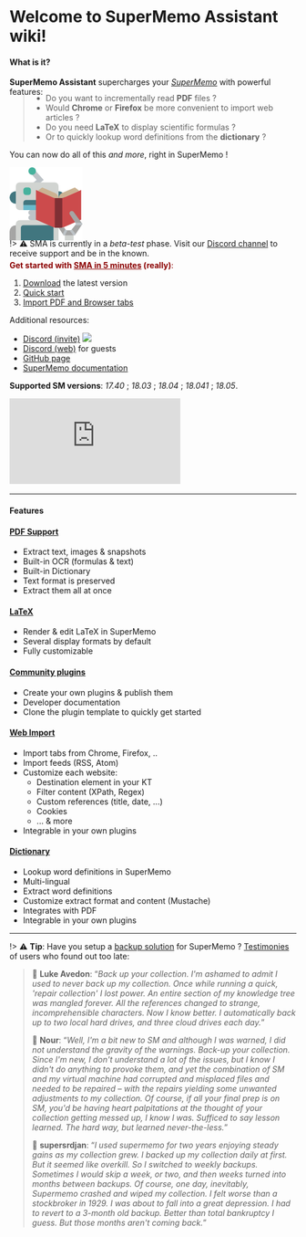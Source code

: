 <script>
const siema = new Siema({
	selector: '.siema',
	duration: 250,
	loop: true,
});

setInterval(() => siema.next(), 5000);
</script>

# Welcome to SuperMemo Assistant wiki!

#### What is it?

**SuperMemo Assistant** supercharges your [*SuperMemo*](https://super-memo.com/supermemo18.html) with powerful features:

<div class="pure-g" style="margin-top: -20px; margin-bottom: -20px;">
  <div class="pure-u-1 pure-u-smd-3-4">
    <blockquote>
      <ul>
        <li>Do you want to incrementally read <strong>PDF</strong> files ?</li>
    	<li>Would <strong>Chrome</strong> or <strong>Firefox</strong> be more convenient to import web articles ?</li>
    	<li>Do you need <strong>LaTeX</strong> to display scientific formulas ?</li>
    	<li>Or to quickly lookup word definitions from the <strong>dictionary</strong> ?</li>
      </ul>
    </blockquote>
    <p>You can now do all of this <em>and more</em>, right in SuperMemo !</p>
  </div>
  <div class="pure-u-1 pure-u-smd-1-4">
    <img src="content/images/icons/robot-128.png" style="margin: auto;" />
  </div>
</div>

!> ⚠️ SMA is currently in a *beta-test* phase. Visit our [Discord channel](https://discord.gg/vUQhqCT) to receive support and be in the known.

<div class="pure-g" style="margin-top: -10px;">
  <div class="pure-u-1 pure-u-smd-13-24">
    <p style="color: darkred;"><strong>Get started with <u>SMA in 5 minutes</u> (really)</strong>:</p>
	<ol>
      <li><a href="#">Download</a> the latest version</li>
      <!-- <li><a href="https://github.com/supermemo/SuperMemoAssistant/releases/latest/" target="_blank" rel="noopener">Download</a> the latest version</li> -->
      <li><a href="#/qs-using-sma">Quick start</a></li>
      <li><a href="#/qs-using-sma#sma-102">Import PDF and Browser tabs</a></li>
	</ol>
	<p>Additional resources:</p>
	<ul>
      <li><a href="https://discord.gg/vUQhqCT" target="_blank" rel="noopener">Discord (invite)</a> <a href="https://discord.gg/vUQhqCT"><img src="https://img.shields.io/discord/673071773700587521.svg" /></a></li>
      <li><a href="https://chat.supermemo.wiki" target="_blank" rel="noopener">Discord (web)</a> for guests</li>
      <li><a href="https://github.com/SuperMemo/" target="_blank" rel="noopener">GitHub page</a></li>
      <li><a href="https://www.supermemo.wiki" target="_blank" rel="noopener">SuperMemo documentation</a></li>
	</ul>
    <p id="supported-versions"><strong>Supported SM versions</strong>: <em>17.40</em> ; <em>18.03</em> ; <em>18.04</em> ; <em>18.041</em> ; <em>18.05</em>.</p>
  </div>
  <div class="pure-u-1 pure-u-smd-11-24">
	<div class="youtube-container">
      <iframe src="https://www.youtube.com/embed/bZ-F7v_wWg8?start=622" class="youtube-video" frameborder="0" allowfullscreen></iframe>
	</div>
  </div>
</div>

<hr />

#### Features

<div class="pure-g">
  <div class="pure-u-1 pure-u-smd-1-2 ph-4">
    <div class="card">
      <h4><a href="#plugin-pdf">PDF Support</a></h4>
	  <ul>
	  <li>Extract text, images & snapshots</li>
	  <li>Built-in OCR (formulas & text)</li>
	  <li>Built-in Dictionary</li>
	  <li>Text format is preserved</li>
	  <li>Extract them all at once</p>
	  <ul>
    </div>
    <div class="card">
      <h4><a href="#plugin-LaTeX">LaTeX</a></h4>
	  <ul>
	    <li>Render & edit LaTeX in SuperMemo</li>
	    <li>Several display formats by default</li>
	    <li>Fully customizable</li>
	  </ul>
    </div>
    <div class="card">
      <h4><a href="#">Community plugins</a></h4>
	  <ul>
	    <li>Create your own plugins & publish them</li>
	    <li>Developer documentation</li>
	    <li>Clone the plugin template to quickly get started</li>
	  </ul>
    </div>
  </div>
  <div class="pure-u-1 pure-u-smd-1-2 ph-4">
    <div class="card">
      <h4><a href="#plugin-Import">Web Import</a></h4>
	  <ul>
	    <li>Import tabs from Chrome, Firefox, ..</li>
	    <li>Import feeds (RSS, Atom)</li>
	    <li>Customize each website:
		  <ul>
		    <li>Destination element in your KT</li>
		    <li>Filter content (XPath, Regex)</li>
		    <li>Custom references (title, date, ...)</li>
		    <li>Cookies</li>
		    <li>... & more</li>
		  </ul>
		</li>
		<li>Integrable in your own plugins</li>
	  </ul>
    </div>
    <div class="card">
      <h4><a href="#plugin-Dictionary">Dictionary</a></h4>
	  <ul>
	    <li>Lookup word definitions in SuperMemo</li>
	    <li>Multi-lingual</li>
	    <li>Extract word definitions</li>
		<li>Customize extract format and content (Mustache)</li>
	    <li>Integrates with PDF</li>
		<li>Integrable in your own plugins</li>
	  </ul>
    </div>
  </div>
</div>

<hr/>

!> ⚠️ **Tip**: Have you setup a [backup solution](https://www.supermemo.wiki/backup) for SuperMemo ? [Testimonies](https://www.supermemo.wiki/backup#testimonies) of users who found out too late:

<blockquote class="siema siema-blockquote">
  <div><p>💬 <strong>Luke Avedon</strong>: “<em>Back up your collection.  I'm ashamed to admit I used to never back up my collection.  Once while running a quick, 'repair collection' I lost power.  An entire section of my knowledge tree was mangled forever.  All the references changed to strange, incomprehensible characters.  Now I know better.  I automatically back up to two local hard drives, and three cloud drives each day.</em>”</p></div>
  <div><p>💬 <strong>Nour</strong>: “<em>Well, I'm a bit new to SM and although I was warned, I did not understand the gravity of the warnings. Back-up your collection. Since I'm new, I don't understand a lot of the issues, but I know I didn't do anything to provoke them, and yet the combination of SM and my virtual machine had corrupted and misplaced files and needed to be repaired – with the repairs yielding some unwanted adjustments to my collection. Of course, if all your final prep is on SM, you'd be having heart palpitations at the thought of your collection getting messed up, I know I was. Sufficed to say lesson learned. The hard way, but learned never-the-less.</em>”</p></div>
  <div><p>💬 <strong>supersrdjan</strong>: “<em>I used supermemo for two years enjoying steady gains as my collection grew. I backed up my collection daily at first. But it seemed like overkill. So I switched to weekly backups. Sometimes I would skip a week, or two, and then weeks turned into months between backups. Of course, one day, inevitably, Supermemo crashed and wiped my collection. I felt worse than a stockbroker in 1929. I was about to fall into a great depression.  I had to revert to a 3-month old backup. Better than total bankruptcy I guess. But those months aren't coming back.</em>”</p></div>
</blockquote>
